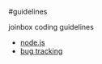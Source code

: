 #guidelines

joinbox coding guidelines


- [node.js](https://github.com/joinbox/guidelines/tree/master/node.js)
- [bug tracking](https://github.com/joinbox/guidelines/tree/master/bugtracker)